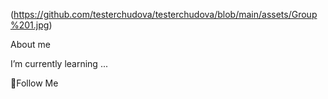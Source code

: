 (https://github.com/testerchudova/testerchudova/blob/main/assets/Group%201.jpg)

About me

I’m currently learning ...

💬Follow Me
